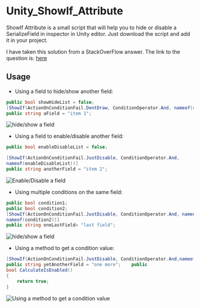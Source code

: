 # Unity_ShowIf_Attribute
ShowIf Attribute is a small script that will help you to hide or disable a SerializeField in inspector in Unity editor. Just download the script and add it in your project.

I have taken this solution from a StackOverFlow answer. The link to the question is: 
[here](https://stackoverflow.com/questions/58441744/how-to-enable-disable-a-list-in-unity-inspector-using-a-bool "How to enable/disable a List in Unity inspector using a bool?")

## Usage
+ Using a field to hide/show another field:

```c#
public bool showHideList = false; 
[ShowIf(ActionOnConditionFail.DontDraw, ConditionOperator.And, nameof(showHideList))]
public string aField = "item 1";
```
![hide/show a field](https://gyazo.com/7aa9ecb607415d71bf5c5948f856eab1.gif "Hide/show a field")

+ Using a field to enable/disable another field:

```c#
public bool enableDisableList = false;

[ShowIf(ActionOnConditionFail.JustDisable, ConditionOperator.And, 
nameof(enableDisableList))]
public string anotherField = "item 2";
```
![Enable/Disable a field](https://gyazo.com/f94d76702f32adf4d6a22eccaf5a0d4a.gif "enable/disable a field")

+ Using multiple conditions on the same field:

```c#
public bool condition1;    
public bool condition2;    
[ShowIf(ActionOnConditionFail.JustDisable, ConditionOperator.And, nameof(condition1), 
nameof(condition2))]    
public string oneLastField= "last field";
```
![hide/show a field](https://gyazo.com/832b043e065741a170f9a5cbc42abe10.gif "Use multiple conditions on a same field")

+ Using a method to get a condition value:

```c#
[ShowIf(ActionOnConditionFail.JustDisable, ConditionOperator.And,nameof(CalculateIsEnabled))]
public string yetAnotherField = "one more";    public 
bool CalculateIsEnabled()    
{
    return true;    
}
```
![Using a method to get a condition value](https://gyazo.com/f87aae44ff47e046b5f3dc5b3e26c8f9.gif "Using a method to get a condition value")
